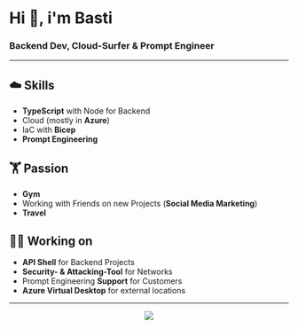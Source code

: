 # Hi 👋, i'm Basti

### Backend Dev, Cloud-Surfer & Prompt Engineer
---

## ☁️ Skills
- **TypeScript** with Node for Backend
- Cloud (mostly in **Azure**)
- IaC with **Bicep**
- **Prompt Engineering**


## 🏋️ Passion
- **Gym**
- Working with Friends on new Projects (**Social Media Marketing**)
- **Travel**


## 🧑‍💻 Working on
- **API Shell** for Backend Projects
- **Security- & Attacking-Tool** for Networks
- Prompt Engineering **Support** for Customers
- **Azure Virtual Desktop** for external locations

---

<p align="center">
  <a href="https://skillicons.dev">
    <img src="https://skillicons.dev/icons?i=azure,bash,js,linux,nodejs,ts,mysql,git&perline=4" />
  </a>
</p>
